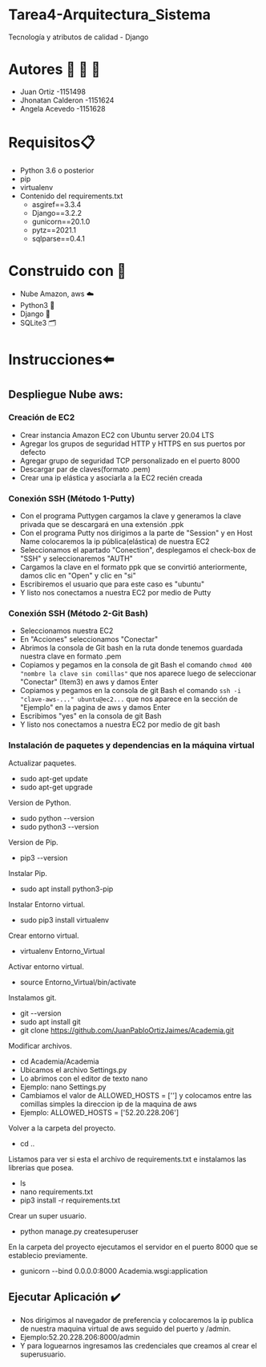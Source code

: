 # Tarea4-Arquitectura_Sistema
Tecnología y atributos de calidad - Django

# Autores :man:  :man:  :girl:

- Juan Ortiz -1151498
- Jhonatan Calderon -1151624
- Angela Acevedo -1151628

# Requisitos:clipboard:
- Python 3.6 o posterior
- pip
- virtualenv
- Contenido del requirements.txt
  - asgiref==3.3.4
  - Django==3.2.2
  - gunicorn==20.1.0
  - pytz==2021.1
  - sqlparse==0.4.1


# Construido con :hammer:
+ Nube Amazon, aws :cloud:
+ Python3 :snake:
+ Django :unicorn:
+ SQLite3 :card_index_dividers:


# Instrucciones:arrow_left:

## Despliegue Nube aws:

### Creación de EC2
+ Crear instancia Amazon EC2 con Ubuntu server 20.04 LTS
+ Agregar los grupos de seguridad HTTP y HTTPS en sus puertos por defecto
+ Agregar grupo de seguridad TCP personalizado en el puerto 8000
+ Descargar par de claves(formato .pem)
+ Crear una ip elástica y asociarla a la EC2 recién creada

### Conexión SSH (Método 1-Putty)
+ Con el programa Puttygen cargamos la clave y generamos la clave privada que se descargará en una extensión .ppk
+ Con el programa Putty nos dirigimos a la parte de "Session" y en Host Name colocaremos la ip pública(elástica) de nuestra EC2
+ Seleccionamos el apartado "Conection", desplegamos el check-box de "SSH" y seleccionaremos "AUTH"
+ Cargamos la clave en el formato ppk que se convirtió anteriormente, damos clic en "Open" y clic en "si"
+ Escribiremos el usuario que para este caso es "ubuntu"
+ Y listo nos conectamos a nuestra EC2 por medio de Putty

### Conexión SSH (Método 2-Git Bash)
+ Seleccionamos nuestra EC2
+ En "Acciones" seleccionamos "Conectar"
+ Abrimos la consola de Git bash en la ruta donde tenemos guardada nuestra clave en formato .pem
+ Copiamos y pegamos en la consola de git Bash el comando `chmod 400 "nombre la clave sin comillas"` que nos aparece luego de seleccionar "Conectar" (Item3) en aws y damos Enter
+ Copiamos y pegamos en la consola de git Bash el comando `ssh -i "clave-aws-..." ubuntu@ec2...` que nos aparece en la sección de "Ejemplo" en la pagina de aws y damos Enter
+ Escribimos "yes" en la consola de git Bash
+ Y listo nos conectamos a nuestra EC2 por medio de git bash


### Instalación de paquetes y dependencias en la máquina virtual
Actualizar paquetes.
- sudo apt-get update
- sudo apt-get upgrade

Version de Python.
- sudo python --version
- sudo python3 --version

Version de Pip.
- pip3 --version

Instalar Pip.
- sudo apt install python3-pip
 
Instalar Entorno virtual.
- sudo pip3 install virtualenv

Crear entorno virtual.
- virtualenv Entorno_Virtual

Activar entorno virtual.
- source Entorno_Virtual/bin/activate

Instalamos git.
- git --version
- sudo apt install git
- git clone https://github.com/JuanPabloOrtizJaimes/Academia.git


Modificar archivos.
- cd Academia/Academia
- Ubicamos el archivo Settings.py
- Lo abrimos con el editor de texto nano
- Ejemplo: nano Settings.py
- Cambiamos el valor de ALLOWED_HOSTS = [''] y colocamos entre las comillas simples la direccion ip de la maquina de aws
- Ejemplo: ALLOWED_HOSTS = ['52.20.228.206']



Volver a la carpeta del proyecto.
 - cd ..

Listamos para ver si esta el archivo de  requirements.txt e instalamos las librerias que posea.
 - ls
 - nano requirements.txt
 - pip3 install -r requirements.txt 

Crear un super usuario.
 - python manage.py createsuperuser
        
En la carpeta del proyecto ejecutamos el servidor en el puerto 8000 que se establecio previamente.
 - gunicorn --bind 0.0.0.0:8000 Academia.wsgi:application

## Ejecutar Aplicación ✔️
- Nos dirigimos al navegador de preferencia y colocaremos la ip publica de nuestra maquina virtual de aws seguido del puerto y /admin.
- Ejemplo:52.20.228.206:8000/admin
- Y para loguearnos ingresamos las credenciales que creamos al crear el superusuario.

